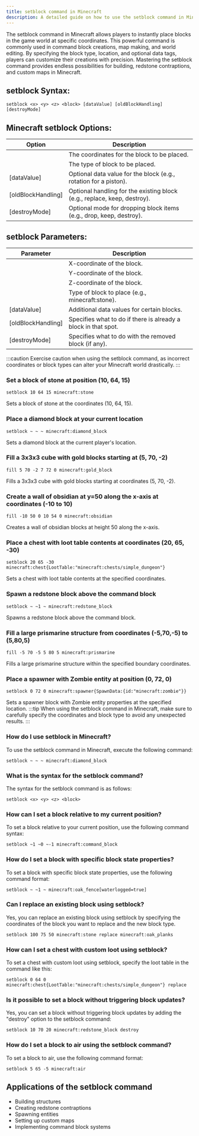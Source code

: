 ```yaml
---
title: setblock command in Minecraft
description: A detailed guide on how to use the setblock command in Minecraft. Learn how to place blocks instantly in the game world.
---
```


The setblock command in Minecraft allows players to instantly place blocks in the game world at specific coordinates. This powerful command is commonly used in command block creations, map making, and world editing. By specifying the block type, location, and optional data tags, players can customize their creations with precision. Mastering the setblock command provides endless possibilities for building, redstone contraptions, and custom maps in Minecraft.
## setblock Syntax:
```console
setblock <x> <y> <z> <block> [dataValue] [oldBlockHandling] [destroyMode]
```

## Minecraft setblock Options:
| Option              | Description                                                  |
|---------------------|--------------------------------------------------------------|
| <x> <y> <z>         | The coordinates for the block to be placed.                  |
| <block>             | The type of block to be placed.                              |
| [dataValue]         | Optional data value for the block (e.g., rotation for a piston).|
| [oldBlockHandling]  | Optional handling for the existing block (e.g., replace, keep, destroy).|
| [destroyMode]       | Optional mode for dropping block items (e.g., drop, keep, destroy).|

## setblock Parameters:
| Parameter           | Description                                                  |
|---------------------|--------------------------------------------------------------|
| <x>                 | X-coordinate of the block.                                   |
| <y>                 | Y-coordinate of the block.                                   |
| <z>                 | Z-coordinate of the block.                                   |
| <block>             | Type of block to place (e.g., minecraft:stone).              |
| [dataValue]         | Additional data values for certain blocks.                   |
| [oldBlockHandling]  | Specifies what to do if there is already a block in that spot.|
| [destroyMode]       | Specifies what to do with the removed block (if any).        |

:::caution
Exercise caution when using the setblock command, as incorrect coordinates or block types can alter your Minecraft world drastically.
:::
### Set a block of stone at position (10, 64, 15)
```console
setblock 10 64 15 minecraft:stone
```
Sets a block of stone at the coordinates (10, 64, 15).

### Place a diamond block at your current location
```console
setblock ~ ~ ~ minecraft:diamond_block
```
Sets a diamond block at the current player's location.

### Fill a 3x3x3 cube with gold blocks starting at (5, 70, -2)
```console
fill 5 70 -2 7 72 0 minecraft:gold_block
```
Fills a 3x3x3 cube with gold blocks starting at coordinates (5, 70, -2).

### Create a wall of obsidian at y=50 along the x-axis at coordinates (-10 to 10)
```console
fill -10 50 0 10 54 0 minecraft:obsidian
```
Creates a wall of obsidian blocks at height 50 along the x-axis.

### Place a chest with loot table contents at coordinates (20, 65, -30)
```console
setblock 20 65 -30 minecraft:chest{LootTable:"minecraft:chests/simple_dungeon"}
```
Sets a chest with loot table contents at the specified coordinates.

### Spawn a redstone block above the command block
```console
setblock ~ ~1 ~ minecraft:redstone_block
```
Spawns a redstone block above the command block.

### Fill a large prismarine structure from coordinates (-5,70,-5) to (5,80,5)
```console
fill -5 70 -5 5 80 5 minecraft:prismarine
```
Fills a large prismarine structure within the specified boundary coordinates.

### Place a spawner with Zombie entity at position (0, 72, 0)
```console
setblock 0 72 0 minecraft:spawner{SpawnData:{id:"minecraft:zombie"}}
```
Sets a spawner block with Zombie entity properties at the specified location.
:::tip
When using the setblock command in Minecraft, make sure to carefully specify the coordinates and block type to avoid any unexpected results.
:::

### How do I use setblock in Minecraft?
To use the setblock command in Minecraft, execute the following command:
```console
setblock ~ ~ ~ minecraft:diamond_block
```

### What is the syntax for the setblock command?
The syntax for the setblock command is as follows:
```console
setblock <x> <y> <z> <block>
```

### How can I set a block relative to my current position?
To set a block relative to your current position, use the following command syntax:
```console
setblock ~1 ~0 ~-1 minecraft:command_block
```

### How do I set a block with specific block state properties?
To set a block with specific block state properties, use the following command format:
```console
setblock ~ ~1 ~ minecraft:oak_fence[waterlogged=true]
```

### Can I replace an existing block using setblock?
Yes, you can replace an existing block using setblock by specifying the coordinates of the block you want to replace and the new block type.
```console
setblock 100 75 50 minecraft:stone replace minecraft:oak_planks
```

### How can I set a chest with custom loot using setblock?
To set a chest with custom loot using setblock, specify the loot table in the command like this:
```console
setblock 0 64 0 minecraft:chest{LootTable:"minecraft:chests/simple_dungeon"} replace
```

### Is it possible to set a block without triggering block updates?
Yes, you can set a block without triggering block updates by adding the "destroy" option to the setblock command:
```console
setblock 10 70 20 minecraft:redstone_block destroy
```

### How do I set a block to air using the setblock command?
To set a block to air, use the following command format:
```console
setblock 5 65 -5 minecraft:air
```

## Applications of the setblock command

- Building structures
- Creating redstone contraptions
- Spawning entities
- Setting up custom maps
- Implementing command block systems